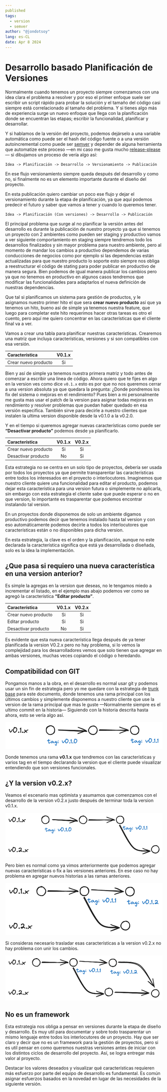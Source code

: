 ```yaml
---
published
tags:
  - version
  - semver
author: "@jondotsoy"
lang: es-CL
date: Apr 8 2024
---
```


# Desarrollo basado Planificación de Versiones

Normalmente cuando tenemos un proyecto siempre comenzamos con una idea clara el problema a resolver y por eso el primer enfoque suele ser escribir un script rápido para probar la solución y el tamaño del código casi siempre está correlacionado al tamaño del problema. Y si tienes algo más de experiencia surge un nuevo enfoque que llega con la planificación donde se encuentran las etapas; escribir la funcionalidad, planificar y desarrollar.

Y si hablamos de la versión del proyecto, podemos dejárselo a una variable automática como puede ser el hash del código fuente o a una versión autoincremental como puede ser [semver](https://semver.org/) y depender de alguna herramienta que automatize este proceso —en mi caso me gusta mucho [release-please](https://github.com/googleapis/release-please)— si dibujamos un proceso de vería algo así:

```
Idea -> Planificación -> Desarrollo -> Versionamiento -> Publicación
```

En ese flujo versionamiento siempre queda después del desarrollo y como no, si finalmente no es un elemento importante durante el diseño del proyecto.

En esta publicación quiero cambiar un poco ese flujo y dejar el versionamiento durante la etapa de planificación, ya que aquí podemos predecir el futuro y saber que vamos a tener y cuando lo queremos tener.

```
Idea -> Planificación (Con versiones) -> Desarrollo -> Publicación
```

El principal problema que surge al no planificar la versión antes del desarrollo es durante la publicación de nuestro proyecto ya que si tenemos un proyecto con 2 ambientes como pueden ser staging y productivo vamos a ver siguiente comportamiento en staging siempre tendremos todo los desarrollos finalizados y sin mayor problema para nuestro ambiente, pero al momento de mandar los cambios a productivo dependemos de varias conducciones de negocios como por ejemplo si las dependencias están actualizadas para que nuestro producto lo soporte esto siempre nos obliga a reestructurar el código de stating para poder publicar en productivo de manera segura. Bien podemos de igual manera publicar los cambios pero ya que no tenemos en productivo en algunos casos tendremos que modificar las funcionalidades para adaptarlos el nueva definición de nuestras dependencias.

Que tal si planificamos un sistema para gestión de productos, y le asignamos nuestro primer hito el que sera **crear nuevo producto** así que ya tenemos un hito, bueno así de simple ya tenemos nuestra feature, que luego para completar este hito requerimos hacer otras tareas es otro el cuento, pero aquí me quiero concentrar en las características que el cliente final va a ver.

Vamos a crear una tabla para planificar nuestras características. Crearemos una matriz que incluya características, versiones y si son compatibles con esa versión.

| Característica       | V0.1.x |
| :------------------- | :----: |
| Crear nuevo producto |   Si   |

Bien y así de simple ya tenemos nuestra primera matriz y todo antes de comenzar a escribir una linea de código. Ahora quiero que te fijes en algo en la version ves como dice `v0.1.x` esto es por que no nos queremos cerrar a una version absoluta ya que quedara la pregunta: ¿Donde pondremos los fix del sistema o mejoras en el rendimiento? Pues bien a mi personalmente me gusta mas usar el patch de la version para asignar todas mejoras en rendimiento y resolver problemas que puedan haber quedado en esa versión especifica. También sirve para decirle a nuestro clientes que instalen la ultima version disponible desde la v0.1.0 a la v0.2.0.

Y en el tiempo si queremos agregar nuevas características como puede ser **“Desactivar producto”** podemos desde ya planificarlo.

| Característica       | V0.1.x | V0.2.x |
| :------------------- | :----: | :----: |
| Crear nuevo producto |   Si   |   Si   |
| Desactivar producto  |   No   |   Si   |

Esta estrategia no se centra en un solo tipo de proyectos, debería ser usada por todos los proyectos ya que permite transparentar las características entre todos los interesados en el proyecto o interlocutores. Imaginemos que nuestro cliente quiere una funcionalidad para editar el producto, podemos dejar esta característica para una version futura o simplemente no aplicarla, sin embargo con esta estrategia el cliente sabe que puede esperar o no en que version, lo importante es trasparentar que podemos encontrar instalando tal version.

En un proyectos donde disponemos de solo un ambiente digamos productivo podemos decir que tenemos instalado hasta tal version y con eso automáticamente podemos decirle a todos los interlocutores que características están o no disponibles para dicha version.

En esta estrategia, la clave es el orden y la planificación, aunque no este declarada la característica significa que está ya desarrollada o diseñada, solo es la idea la implementación.

## ¿Que pasa si requiero una nueva característica en una version anterior?

Es simple la agregas en la version que deseas, no le tengamos miedo a incrementar el listado, en el ejemplo mas abajo podemos ver como se agregó la característica **“Editar producto”**.

| Característica       | V0.1.x | V0.2.x |
| :------------------- | :----: | :----: |
| Crear nuevo producto |   Si   |   Si   |
| Editar producto      |   Si   |   Si   |
| Desactivar producto  |   No   |   Si   |

Es evidente que esta nueva característica llega después de ya tener planificada la version V0.2.x pero no hay problema, si lo vemos la complejidad para los desarrolladores vemos que solo tienen que agregar en ambas versiones, muchas veces copiando el código o heredando.

## Compatibilidad con GIT

Pongamos manos a la obra, en el desarrollo es normal usar git y podemos usar un sin fin de estrategia pero yo me quedare con la estrategia de [trunk base](https://trunkbaseddevelopment.com/) para este documento, donde tenemos una rama principal con los últimos cambios y simplemente disponemos a nuestro cliente que use la version de la rama principal que mas le guste —Normalmente siempre es el ultimo commit en la historia— Siguiendo con la historia descrita hasta ahora, esto se vería algo así.

![historia de git: rama v0.1.x con tres commits, primer commit con tag v0.1.0 tercer commit con tag v0.1.1](asset/git-history-v0.1.x.png)

Donde tenemos una rama **v0.1.x** que tendremos con las características y varios tag en el tiempo declarando la version que el cliente puede visualizar entendiendo que son versiones funcionales.

## ¿Y la version v0.2.x?

Veamos el escenario mas optimista y asumamos que comenzamos con el desarrollo de la version v0.2.x justo después de terminar toda la version v0.1.x.

![historia de git: primera rama v0.1.x con tres commits, primer commit con tag v0.1.0 tercer commit con tag v0.1.1, segunda rama v0.2.x con un solo commit extendida de tercer commit de la rama v0.1.x](asset/git-history-v0.1.x-with-v0.2.x.png)

Pero bien es normal como ya vimos anteriormente que podemos agregar nuevas características o fix a las versiones anteriores. En ese caso no hay problema en agregar nuevos historias a las ramas anteriores.

![historia de git: primera rama v0.1.x con tres commits, segundo commit con tag v0.1.1 tercer commit con tag v0.1.2, segunda rama v0.2.x con un solo commit extendida de segundo commit de la rama v0.1.x](asset/git-history-v0.1.x-with-v0.2.x_plus_changes_over_v0.1.x.png)

Si consideras necesario trasladar esas características a la version v0.2.x no hay problema con unir los cambios.

![historia de git: primera rama v0.1.x con tres commits, segundo commit con tag v0.1.1 tercer commit con tag v0.1.2, segunda rama v0.2.x con un dos commits; primer commit  extendida de segundo commit de la rama v0.1.x y un nuevo commit mergeado desde la rama v0.1.x](asset/git-history-v0.1.x-with-v0.2.x_updating_history.png)

## No es un framework

Esta estrategia nos obliga a pensar en versiones durante la etapa de diseño y desarrollo. Es muy util para documentar y sobre todo trasparentar un mismo lenguaje entre todos los interlocutores de un proyecto. Hay que ser claro y decir que no es un framework para la gestión de proyectos, pero si es util pensar en como queremos nuestras versiones antes de iniciar con los distintos ciclos de desarrollo del proyecto. Así, se logra entregar más valor al proyecto.

Destacar los valores deseados y visualizar qué características requieren más esfuerzo por parte del equipo de desarrollo es fundamental. Es común asignar esfuerzos basados en la novedad en lugar de las necesidades de la siguiente versión.
